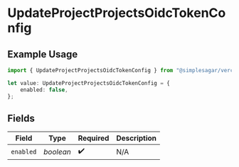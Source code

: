 # UpdateProjectProjectsOidcTokenConfig

## Example Usage

```typescript
import { UpdateProjectProjectsOidcTokenConfig } from "@simplesagar/vercel/models/updateprojectop.js";

let value: UpdateProjectProjectsOidcTokenConfig = {
    enabled: false,
};
```

## Fields

| Field              | Type               | Required           | Description        |
| ------------------ | ------------------ | ------------------ | ------------------ |
| `enabled`          | *boolean*          | :heavy_check_mark: | N/A                |